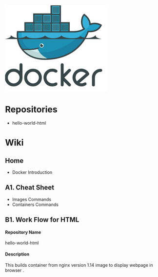 
![Docker Logo](https://github.com/cusey/ImageForWiki/blob/master/Logos/Docker.PNG)
# Repositories 
* hello-world-html
# Wiki
## Home 
* Docker Introduction
## A1. Cheat Sheet
* Images Commands 
* Containers Commands  
## B1. Work Flow for HTML
#### Repository Name 
hello-world-html 
#### Description 
This builds container from nginx version 1.14 image to display webpage in browser . 
